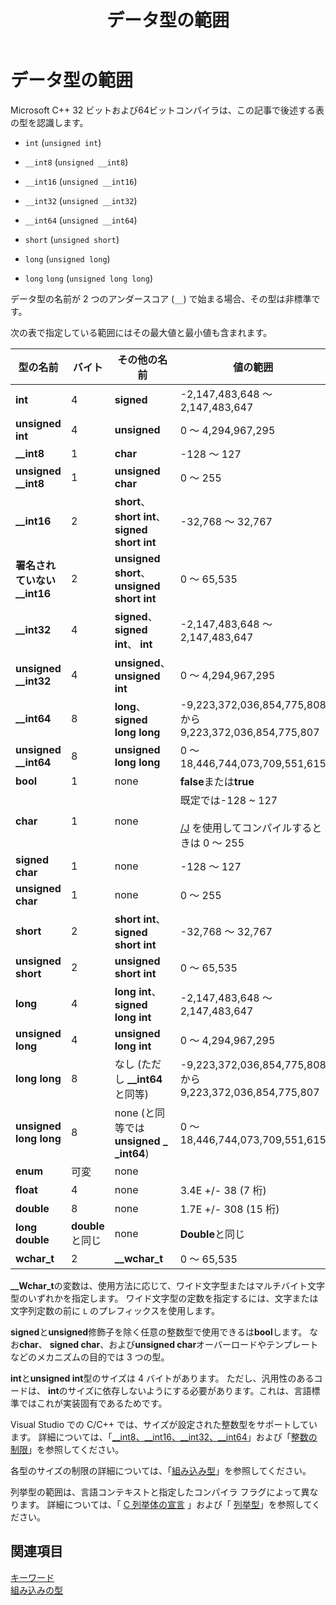 ﻿---
title: データ型の範囲
ms.date: 05/07/2019
helpviewer_keywords:
- float keyword [C++]
- char keyword [C++]
- unsigned long
- __wchar_t keyword [C++]
- unsigned short int [C++]
- enum keyword [C++]
- unsigned char keyword [C++]
- integer data type [C++], data type ranges
- int data type
- data types [C++], ranges
- unsigned int [C++]
- short data type
- short int data
- signed types [C++], data type ranges
- long long keyword [C++]
- long double keyword [C++]
- double data type [C++], data type ranges
- signed short int [C++]
- unsigned short
- sized integer types
- signed int [C++]
- signed long int [C++]
- signed char keyword [C++]
- wchar_t keyword [C++]
- long keyword [C++]
- ranges [C++]
- unsigned types [C++], data type ranges
- floating-point numbers [C++]
- data type ranges
- ranges [C++], data types
- long int keyword [C++]
- unsigned long int [C++]
ms.assetid: 3691ceca-05fb-4b82-b1ae-5c4618cda91a
ms.openlocfilehash: 43eb5f34bc587e3ce86532c56d393da3e07c1b03
ms.sourcegitcommit: a5fa9c6f4f0c239ac23be7de116066a978511de7
ms.translationtype: MT
ms.contentlocale: ja-JP
ms.lasthandoff: 12/20/2019
ms.locfileid: "75301562"
---
# <a name="data-type-ranges"></a>データ型の範囲

Microsoft C++ 32 ビットおよび64ビットコンパイラは、この記事で後述する表の型を認識します。

- `int` (`unsigned int`)

- `__int8` (`unsigned __int8`)

- `__int16` (`unsigned __int16`)

- `__int32` (`unsigned __int32`)

- `__int64` (`unsigned __int64`)

- `short` (`unsigned short`)

- `long` (`unsigned long`)

- `long` `long` (`unsigned long long`)

データ型の名前が 2 つのアンダースコア (`__`) で始まる場合、その型は非標準です。

次の表で指定している範囲にはその最大値と最小値も含まれます。

|型の名前|バイト|その他の名前|値の範囲|
|---------------|-----------|-----------------|---------------------|
|**int**|4|**signed**|-2,147,483,648 ～ 2,147,483,647|
|**unsigned int**|4|**unsigned**|0 ～ 4,294,967,295|
|**__int8**|1|**char**|-128 ～ 127|
|**unsigned __int8**|1|**unsigned char**|0 ～ 255|
|**__int16**|2|**short**、 **short int**、**signed short int**|-32,768 ～ 32,767|
|**署名されていない __int16**|2|**unsigned short**、**unsigned short int**|0 ～ 65,535|
|**__int32**|4|**signed**、 **signed int**、 **int**|-2,147,483,648 ～ 2,147,483,647|
|**unsigned __int32**|4|**unsigned**、**unsigned int**|0 ～ 4,294,967,295|
|**__int64**|8|**long**、 **signed long long**|-9,223,372,036,854,775,808 から 9,223,372,036,854,775,807|
|**unsigned __int64**|8|**unsigned long long**|0 ～ 18,446,744,073,709,551,615|
|**bool**|1|none|**false**または**true**|
|**char**|1|none|既定では-128 ~ 127<br /><br /> [/J](../build/reference/j-default-char-type-is-unsigned.md) を使用してコンパイルするときは 0 〜 255|
|**signed char**|1|none|-128 ～ 127|
|**unsigned char**|1|none|0 ～ 255|
|**short**|2|**short int**、**signed short int**|-32,768 ～ 32,767|
|**unsigned short**|2|**unsigned short int**|0 ～ 65,535|
|**long**|4|**long int**、 **signed long int**|-2,147,483,648 ～ 2,147,483,647|
|**unsigned long**|4|**unsigned long int**|0 ～ 4,294,967,295|
|**long long**|8|なし (ただし **__int64**と同等)|-9,223,372,036,854,775,808 から 9,223,372,036,854,775,807|
|**unsigned long long**|8|none (と同等では**unsigned _ _int64**)|0 ～ 18,446,744,073,709,551,615|
|**enum**|可変|none| |
|**float**|4|none|3.4E +/- 38 (7 桁)|
|**double**|8|none|1.7E +/- 308 (15 桁)|
|**long double**|**double**と同じ|none|**Double**と同じ|
|**wchar_t**|2|**__wchar_t**|0 ～ 65,535|

**__Wchar_t**の変数は、使用方法に応じて、ワイド文字型またはマルチバイト文字型のいずれかを指定します。 ワイド文字型の定数を指定するには、文字または文字列定数の前に `L` のプレフィックスを使用します。

**signed**と**unsigned**修飾子を除く任意の整数型で使用できるは**bool**します。 なお**char**、 **signed char**、および**unsigned char**オーバーロードやテンプレートなどのメカニズムの目的では 3 つの型。

**int**と**unsigned int**型のサイズは 4 バイトがあります。 ただし、汎用性のあるコードは、 **int**のサイズに依存しないようにする必要があります。これは、言語標準ではこれが実装固有であるためです。

Visual Studio での C/C++ では、サイズが設定された整数型をサポートしています。 詳細については、「[__int8、\__int16、\__int32、\__int64](../cpp/int8-int16-int32-int64.md)」および「[整数の制限](../cpp/integer-limits.md)」を参照してください。

各型のサイズの制限の詳細については、「[組み込み型](../cpp/fundamental-types-cpp.md)」を参照してください。

列挙型の範囲は、言語コンテキストと指定したコンパイラ フラグによって異なります。 詳細については、「 [C 列挙体の宣言](../c-language/c-enumeration-declarations.md) 」および「 [列挙型](../cpp/enumerations-cpp.md)」を参照してください。

## <a name="see-also"></a>関連項目

[キーワード](../cpp/keywords-cpp.md)<br/>
[組み込みの型](../cpp/fundamental-types-cpp.md)

